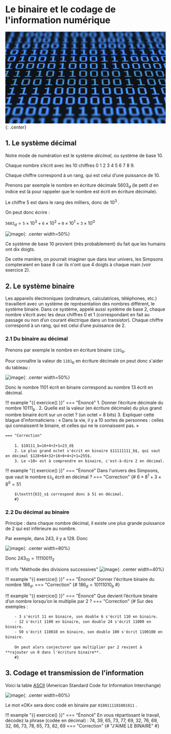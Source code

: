 # Le binaire et le codage de l'information numérique

![image](data/img.png){: .center}



## 1. Le système décimal

Notre mode de numération est le système *décimal*, ou système de base 10.

Chaque nombre s’écrit avec les 10 chiffres 0 1 2 3 4 5 6 7 8 9.

Chaque chiffre correspond à un rang, qui est celui d’une puissance de 10.


Prenons par exemple le nombre en écriture décimale $5603_d$ (le petit *d* en indice est là pour rappeler que le nombre
est écrit en écriture décimale).

Le chiffre 5 est dans le rang des milliers, donc de $10^3$ .

On peut donc écrire :

$\texttt{5603}_d=\texttt{5} \times 10^3 + \texttt{6} \times 10^2 + \texttt{0} \times 10^1 + \texttt{3} \times 10^0$

![image](data/tab10.png){: .center width=50%}



Ce système de base 10 provient (très probablement) du fait que les humains ont dix doigts.

De cette manière, on pourrait imaginer que dans leur univers, les Simpsons compteraient en base 8 car ils n'ont que 4 doigts à chaque main (voir exercice 2).




## 2. Le système binaire

Les appareils électroniques (ordinateurs, calculatrices, téléphones, etc.) travaillent avec un système de représentation des nombres différent, le système binaire. Dans ce système, appelé aussi système de base 2, chaque nombre
s’écrit avec les deux chiffres 0 et 1 (correspondant en fait au passage ou non d’un courant électrique dans un
transistor). Chaque chiffre correspond à un rang, qui est celui d’une puissance de 2.

### 2.1 Du binaire au décimal

Prenons par exemple le nombre en écriture binaire $\texttt{1101}_b$.

Pour connaître la valeur de $\texttt{1101}_b$ en écriture décimale on peut donc s'aider du tableau :

![image](data/tabbin.png){: .center width=50%}


Donc le nombre 1101 écrit en binaire correspond au nombre 13 écrit en décimal.


!!! example "{{ exercice() }}"
    === "Énoncé"
        1. Donner l’écriture décimale du nombre $10111_b$ .
        2. Quelle est la valeur (en écriture décimale) du plus grand nombre binaire écrit sur un octet ? (un octet = 8
        bits)
        3. Expliquer cette blague d’informaticiens :
        « Dans la vie, il y a 10 sortes de personnes : celles qui connaissent le binaire, et celles qui ne le connaissent
        pas. »
    
    === "Correction"
        
        1. $10111_b=16+4+2+1=23_d$
        2. Le plus grand octet s'écrit en binaire $11111111_b$, qui vaut en décimal $128+64+32+16+8+4+2+1=255$.
        3. Le «10» est à comprendre en binaire, c'est-à-dire 2 en décimal.
        


!!! example "{{ exercice() }}"
    === "Énoncé"
        Dans l'univers des Simpsons, que vaut le nombre $\texttt{63}_s$ écrit en décimal ?
    === "Correction"
        {#
        $6 \times 8^1 + 3 \times 8^0 = 51$ 

        $\texttt{63}_s$ correspond donc à 51 en décimal.
        #}

### 2.2 Du décimal au binaire

Principe : dans chaque nombre décimal, il existe une plus grande puissance de 2 qui est inférieure au nombre.

Par exemple, dans 243, il y a 128. Donc

![image](data/dec.png){: .center width=80%}

Donc $243_{10}=11110011_2$

!!! info "Méthode des divisions successives"
    ![image](data/div.png){: .center width=40%}
    

!!! example "{{ exercice() }}"
    === "Énoncé"
        Donner l'écriture binaire du nombre $186_d$.
    === "Correction"
        {#
        $186_d=10111010_b$
        #}

!!! example "{{ exercice() }}"
    === "Énoncé"
        Que devient l’écriture binaire d’un nombre lorsqu’on le multiplie par 2 ?
    === "Correction"
        {#
        Sur des exemples : 

        - 3 s'écrit 11 en binaire, son double 6 s'écrit 110 en binaire.
        - 12 s'écrit 1100 en binaire, son double 24 s'écrit 11000 en binaire.
        - 50 s'écrit 110010 en binaire, son double 100 s'écrit 1100100 en binaire.
        
        On peut alors conjecturer que multiplier par 2 revient à **rajouter un 0 dans l'écriture binaire**. 
        #}

## 3. Codage et transmission de l'information

Voici la table [ASCII](https://fr.wikipedia.org/wiki/American_Standard_Code_for_Information_Interchange) (American Standard Code for Information Interchange)

![image](data/ascii.png){: .center width=60%}

Le mot «OK» sera donc codé en binaire par ```0100111101001011``` .

!!! example "{{ exercice() }}"
    === "Énoncé"
        En vous répartissant le travail, décodez la phrase (codée en décimal) :
        74, 39, 65, 73, 77, 69, 32, 76, 69, 32, 66, 73, 78, 65, 73, 82, 69
    === "Correction"
        {#
        "J'AIME LE BINAIRE"
        #}

